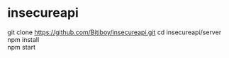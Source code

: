 # insecureapi
git clone https://github.com/Bitiboy/insecureapi.git
cd insecureapi/server  
npm install  
npm start  
